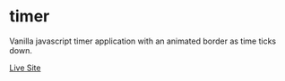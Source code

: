 # timer
Vanilla javascript timer application with an animated border as time ticks down.

[Live Site](https://maxotar.github.io/timer/)
